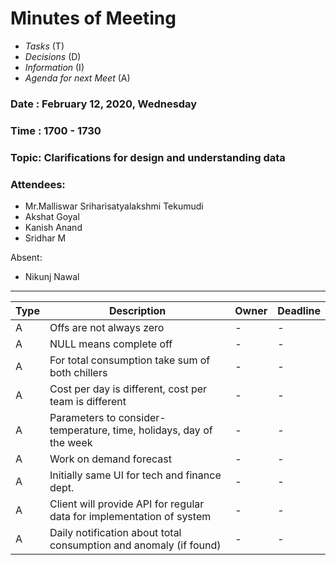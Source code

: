 # Minutes of Meeting

* *Tasks* (T)
* *Decisions* (D)
* *Information* (I)
* *Agenda for next Meet* (A)

 
### Date : February 12, 2020, Wednesday
### Time : 1700 - 1730
### Topic: Clarifications for design and understanding data
### Attendees:
- Mr.Malliswar Sriharisatyalakshmi Tekumudi
- Akshat Goyal
- Kanish Anand
- Sridhar M

Absent: 
- Nikunj Nawal
-----------------

**Type** | **Description** | **Owner** | **Deadline** |
---- | ---- | ---- | ---- |
A | Offs are not always zero                                                                    | - | - |
A | NULL means complete off                                                                    | - | - |
A | For total consumption take sum of both chillers                                                                    | - | - |
A | Cost per day is different, cost per team is different                                                      | - | - |
A | Parameters to consider- temperature, time, holidays, day of the week | - | - |
A | Work on demand forecast | - | - |
A | Initially same UI for tech and finance dept. | - | - |
A | Client will provide API for regular data for implementation of system | - | - |
A | Daily notification about total consumption and anomaly (if found) | - | - |